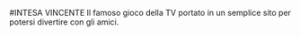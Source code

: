 #INTESA VINCENTE
Il famoso gioco della TV portato in un semplice sito per potersi divertire con gli amici.
